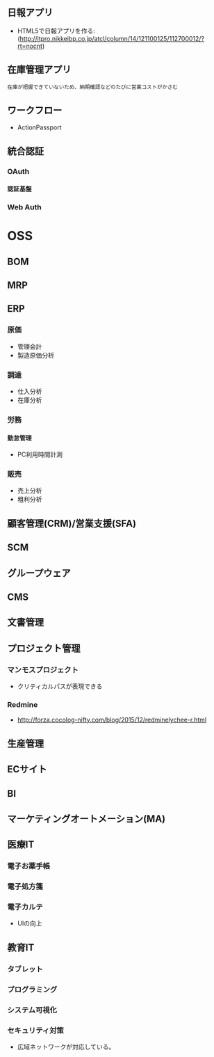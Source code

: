 # 
## 日報アプリ
 * HTML5で日報アプリを作る:(http://itpro.nikkeibp.co.jp/atcl/column/14/121100125/112700012/?rt=nocnt)
## 在庫管理アプリ
	在庫が把握できていないため、納期確認などのたびに営業コストがかさむ
## ワークフロー
* ActionPassport

## 統合認証
### OAuth
#### 認証基盤
### Web Auth

# OSS
## BOM
## MRP
## ERP
### 原価
* 管理会計
* 製造原価分析
### 調達
* 仕入分析
* 在庫分析
### 労務
#### 勤怠管理
* PC利用時間計測
### 販売
* 売上分析
* 粗利分析
## 顧客管理(CRM)/営業支援(SFA)
## SCM
## グループウェア
## CMS
## 文書管理
## プロジェクト管理
### マンモスプロジェクト
* クリティカルパスが表現できる
### Redmine
* http://forza.cocolog-nifty.com/blog/2015/12/redminelychee-r.html
## 生産管理
## ECサイト
## BI
## マーケティングオートメーション(MA)
## 医療IT
### 電子お薬手帳
### 電子処方箋
### 電子カルテ
* UIの向上
## 教育IT
### タブレット
### プログラミング
### システム可視化
### セキュリティ対策
* 広域ネットワークが対応している。
